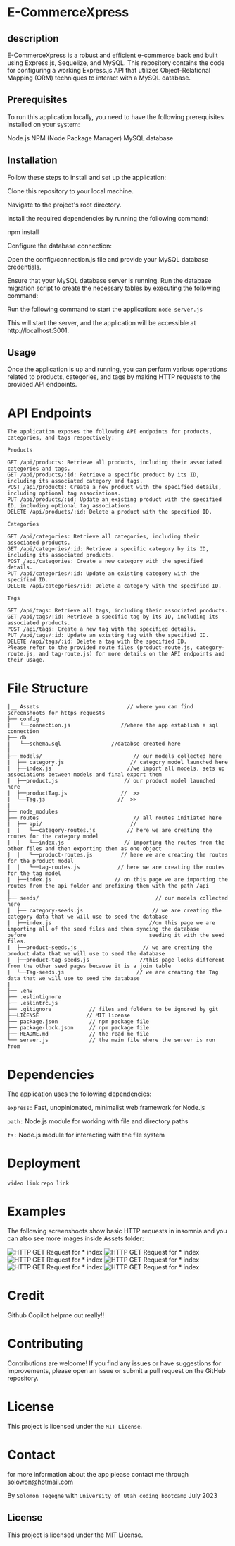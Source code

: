 # E-CommerceXpress

## description
E-CommerceXpress is a robust and efficient e-commerce back end built using Express.js, Sequelize, and MySQL. This repository contains the code for configuring a working Express.js API that utilizes Object-Relational Mapping (ORM) techniques to interact with a MySQL database. 

## Prerequisites
To run this application locally, you need to have the following prerequisites installed on your system:

Node.js
NPM (Node Package Manager)
MySQL database

## Installation
Follow these steps to install and set up the application:

Clone this repository to your local machine.

Navigate to the project's root directory.

Install the required dependencies by running the following command:

npm install

Configure the database connection:

Open the config/connection.js file and provide your MySQL database credentials.

Ensure that your MySQL database server is running.
Run the database migration script to create the necessary tables by executing the following command:

Run the following command to start the application:
```node server.js```

This will start the server, and the application will be accessible at http://localhost:3001.

## Usage
Once the application is up and running, you can perform various operations related to products, categories, and tags by making HTTP requests to the provided API endpoints.

# API Endpoints
```
The application exposes the following API endpoints for products, categories, and tags respectively:

Products

GET /api/products: Retrieve all products, including their associated categories and tags.
GET /api/products/:id: Retrieve a specific product by its ID, including its associated category and tags.
POST /api/products: Create a new product with the specified details, including optional tag associations.
PUT /api/products/:id: Update an existing product with the specified ID, including optional tag associations.
DELETE /api/products/:id: Delete a product with the specified ID.

Categories

GET /api/categories: Retrieve all categories, including their associated products.
GET /api/categories/:id: Retrieve a specific category by its ID, including its associated products.
POST /api/categories: Create a new category with the specified details.
PUT /api/categories/:id: Update an existing category with the specified ID.
DELETE /api/categories/:id: Delete a category with the specified ID.

Tags

GET /api/tags: Retrieve all tags, including their associated products.
GET /api/tags/:id: Retrieve a specific tag by its ID, including its associated products.
POST /api/tags: Create a new tag with the specified details.
PUT /api/tags/:id: Update an existing tag with the specified ID.
DELETE /api/tags/:id: Delete a tag with the specified ID.
Please refer to the provided route files (product-route.js, category-route.js, and tag-route.js) for more details on the API endpoints and their usage.
```
# File Structure

```
|__ Assets                            // where you can find screenshoots for https requests 
├── config                  
|   └──connection.js                //where the app establish a sql connection
├── db                  
|   └──schema.sql                //databse created here
|
├── models/                             // our models collected here
|  ├── category.js                     // category model launched here                 
|  ├──index.js                        //we import all models, sets up associations between models and final export them
|  ├──product.js                     // our product model launched here
|  ├──productTag.js                 //  >>
|  └──Tag.js                       //  >>
|
├── node_modules
├── routes                              // all routes initiated here
|  ├── api/                            //                 
|  |   └──category-routes.js          // here we are creating the routes for the category model
|  |   └──index.js                   // importing the routes from the other files and then exporting them as one object
|  |   └──product-routes.js         // here we are creating the routes for the product model
|  |   └──tag-routes.js            // here we are creating the routes for the tag model
|  ├──index.js                    // on this page we are importing the routes from the api folder and prefixing them with the path /api
|
├── seeds/                                     // our models collected here
|  ├── category-seeds.js                      // we are creating the category data that we will use to seed the database                
|  ├──index.js                               //on this page we are importing all of the seed files and then syncing the database    before                                       seeding it with the seed files.
|  ├──product-seeds.js                     // we are creating the product data that we will use to seed the database  
|  ├──product-tag-seeds.js                //this page looks different from the other seed pages because it is a join table
|  └──Tag-seeds.js                       // we are creating the Tag data that we will use to seed the database 
|
├── .env
├── .eslintignore
├── .eslintrc.js
├── .gitignore            // files and folders to be ignored by git
├──LICENSE               // MIT license
├── package.json          // npm package file
├── package-lock.json     // npm package file
├── README.md             // the read me file   
└── server.js             // the main file where the server is run from      
```

# Dependencies
The application uses the following dependencies:

```express:``` Fast, unopinionated, minimalist web framework for Node.js

```path:``` Node.js module for working with file and directory paths

```fs:``` Node.js module for interacting with the file system
# Deployment

```video link```
```repo link```

# Examples 

The following screenshoots show basic HTTP requests in insomnia and you can also see more images inside Assets folder:

![HTTP GET Request for * index](./Assets/CreateNewCategory-%20sample.jpg)
![HTTP GET Request for * index](./Assets/CreateNewproducts-%20sample.jpg)
![HTTP GET Request for * index](./Assets/deleteProductById-%20sample.jpg)
![HTTP GET Request for * index](./Assets/getAllCategories-%20sample.jpg)
![HTTP GET Request for * index](./Assets/getAllproducts-%20sample.jpg)
![HTTP GET Request for * index](./Assets/getAllTags-%20sample.jpg)

# Credit 
Github Copilot helpme out really!!
# Contributing
Contributions are welcome! If you find any issues or have suggestions for improvements, please open an issue or submit a pull request on the GitHub repository.

# License
This project is licensed under the ```MIT License```.
# Contact 
for more information about the app please contact me through solowon@hotmail.com

By ```Solomon Tegegne``` with ```University of Utah coding bootcamp``` July 2023

## License
This project is licensed under the MIT License.